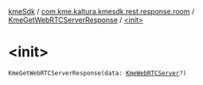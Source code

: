 [kmeSdk](../../index.md) / [com.kme.kaltura.kmesdk.rest.response.room](../index.md) / [KmeGetWebRTCServerResponse](index.md) / [&lt;init&gt;](./-init-.md)

# &lt;init&gt;

`KmeGetWebRTCServerResponse(data: `[`KmeWebRTCServer`](../-kme-web-r-t-c-server/index.md)`?)`